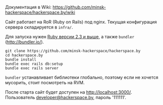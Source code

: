 Документация в Wiki: https://github.com/minsk-hackerspace/hackerspace.by/wiki

Сайт работает на RoR (Ruby on Rails) под nginx. Текущая конфигурация сервера складируется в `infra/`.

Для запуска нужен [Ruby версии 2.3 и выше](https://www.ruby-lang.org/en/installation/), а также `bundler` (http://bundler.io/).

```
git clone https://github.com/minsk-hackerspace/hackerspace.by
cd hackerspace.by
bundle install
bundle exec rails db:setup
bundle exec rails server
```

`bundler` устанавливает библиотеки глобально, поэтому если не хочется мусорить, стоит посмотреть на RVM.

После старта сайт будет доступен на [http://localhost:3000/](http://localhost:3000/). Пользователь developer@hackerspace.by, пароль '111111'.
